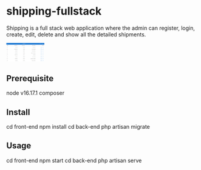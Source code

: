 # shipping-fullstack
Shipping is a full stack web application where the admin can register, login, create, edit, delete and show all the detailed shipments.

<img
  src="/shipping.png"
  alt="shipping"
  style="display: inline-block; margin: 0 auto; max-width: 100px">

## Prerequisite

node v16.17.1
composer 

## Install

cd front-end 
npm install
cd back-end
php artisan migrate

## Usage

cd front-end 
npm start
cd back-end
php artisan serve

